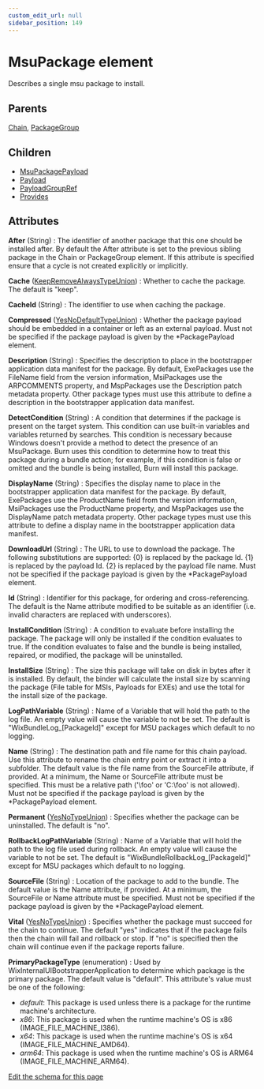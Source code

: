 ```yaml
---
custom_edit_url: null
sidebar_position: 149
---
```

# MsuPackage element
Describes a single msu package to install.

## Parents
[Chain](chain.md), [PackageGroup](packagegroup.md)

## Children
* [MsuPackagePayload](msupackagepayload.md) 
* [Payload](payload.md) 
* [PayloadGroupRef](payloadgroupref.md) 
* [Provides](provides.md) 

## Attributes
**After** (String)
  : The identifier of another package that this one should be installed after. By default the After attribute is set to the previous sibling package in the Chain or PackageGroup element. If this attribute is specified ensure that a cycle is not created explicitly or implicitly.

**Cache** ([KeepRemoveAlwaysTypeUnion](keepremovealwaystype.md 'Values of this type will either be "always", "keep", or "remove".'))
  : Whether to cache the package. The default is "keep".

**CacheId** (String)
  : The identifier to use when caching the package.

**Compressed** ([YesNoDefaultTypeUnion](yesnodefaulttype.md 'Values of this type will either be "default", "yes", or "no".'))
  : Whether the package payload should be embedded in a container or left as an external payload. Must not be specified if the package payload is given by the *PackagePayload element.

**Description** (String)
  : Specifies the description to place in the bootstrapper application data manifest for the package. By default, ExePackages use the FileName field from the version information, MsiPackages use the ARPCOMMENTS property, and MspPackages use the Description patch metadata property. Other package types must use this attribute to define a description in the bootstrapper application data manifest.

**DetectCondition** (String)
  : A condition that determines if the package is present on the target system. This condition can use built-in variables and variables returned by searches. This condition is necessary because Windows doesn't provide a method to detect the presence of an MsuPackage. Burn uses this condition to determine how to treat this package during a bundle action; for example, if this condition is false or omitted and the bundle is being installed, Burn will install this package.

**DisplayName** (String)
  : Specifies the display name to place in the bootstrapper application data manifest for the package. By default, ExePackages use the ProductName field from the version information, MsiPackages use the ProductName property, and MspPackages use the DisplayName patch metadata property. Other package types must use this attribute to define a display name in the bootstrapper application data manifest.

**DownloadUrl** (String)
  : The URL to use to download the package. The following substitutions are supported:  {0} is replaced by the package Id. {1} is replaced by the payload Id. {2} is replaced by the payload file name.  Must not be specified if the package payload is given by the *PackagePayload element.

**Id** (String)
  : Identifier for this package, for ordering and cross-referencing. The default is the Name attribute modified to be suitable as an identifier (i.e. invalid characters are replaced with underscores).

**InstallCondition** (String)
  : A condition to evaluate before installing the package. The package will only be installed if the condition evaluates to true. If the condition evaluates to false and the bundle is being installed, repaired, or modified, the package will be uninstalled.

**InstallSize** (String)
  : The size this package will take on disk in bytes after it is installed. By default, the binder will calculate the install size by scanning the package (File table for MSIs, Payloads for EXEs) and use the total for the install size of the package.

**LogPathVariable** (String)
  : Name of a Variable that will hold the path to the log file. An empty value will cause the variable to not be set. The default is "WixBundleLog_[PackageId]" except for MSU packages which default to no logging.

**Name** (String)
  : The destination path and file name for this chain payload. Use this attribute to rename the chain entry point or extract it into a subfolder. The default value is the file name from the SourceFile attribute, if provided. At a minimum, the Name or SourceFile attribute must be specified. This must be a relative path ('\foo' or 'C:\foo' is not allowed). Must not be specified if the package payload is given by the *PackagePayload element.

**Permanent** ([YesNoTypeUnion](yesnotype.md 'Values of this type will either be "yes"/"true" or "no"/"false".'))
  : Specifies whether the package can be uninstalled. The default is "no".

**RollbackLogPathVariable** (String)
  : Name of a Variable that will hold the path to the log file used during rollback. An empty value will cause the variable to not be set. The default is "WixBundleRollbackLog_[PackageId]" except for MSU packages which default to no logging.

**SourceFile** (String)
  : Location of the package to add to the bundle. The default value is the Name attribute, if provided. At a minimum, the SourceFile or Name attribute must be specified. Must not be specified if the package payload is given by the *PackagePayload element.

**Vital** ([YesNoTypeUnion](yesnotype.md 'Values of this type will either be "yes"/"true" or "no"/"false".'))
  : Specifies whether the package must succeed for the chain to continue. The default "yes" indicates that if the package fails then the chain will fail and rollback or stop. If "no" is specified then the chain will continue even if the package reports failure.

**PrimaryPackageType** (enumeration)
  : Used by WixInternalUIBootstrapperApplication to determine which package is the primary package. The default value is "default". This attribute's value must be one of the following:
- *default*: This package is used unless there is a package for the runtime machine's architecture.
- *x86*: This package is used when the runtime machine's OS is x86 (IMAGE_FILE_MACHINE_I386).
- *x64*: This package is used when the runtime machine's OS is x64 (IMAGE_FILE_MACHINE_AMD64).
- *arm64*: This package is used when the runtime machine's OS is ARM64 (IMAGE_FILE_MACHINE_ARM64).


[Edit the schema for this page](https://github.com/wixtoolset/web/blob/master/src/xsd4/wix.xsd)